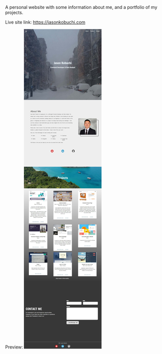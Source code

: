 A personal website with some information about me, and a portfolio of my projects.

Live site link: https://jasonkobuchi.com

Preview:
![Desktop preview](https://github.com/kabocha23/Portfolio-website/blob/master/src/Static/img/portfolio-preview.jpeg)

